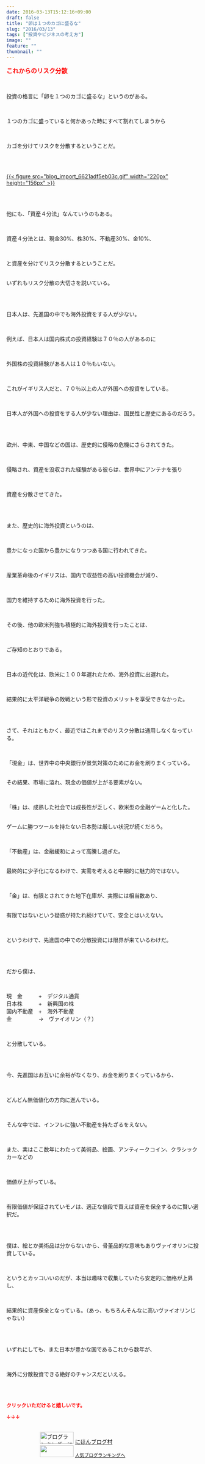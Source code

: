 ```yaml
---
date: 2016-03-13T15:12:16+09:00
draft: false
title: "卵は１つのカゴに盛るな"
slug: "2016/03/13"
tags: ["投資やビジネスの考え方"]
image: ""
feature: ""
thumbnail: ""
---
```

<p><font color="#ff0000" size="3"><strong>これからのリスク分散</strong></font></p><br/><p>投資の格言に「卵を１つのカゴに盛るな」というのがある。</p><br/><p>１つのカゴに盛っていると何かあった時にすべて割れてしまうから</p><br/><p>カゴを分けてリスクを分散するということだ。</p><br/><p><br/><a href="blog_import_6621adf72983f.gif">{{< figure src="blog_import_6621adf5eb03c.gif" width="220px" height="156px" >}}</a> <br/></p><br/><p><br/>他にも、「資産４分法」なんていうのもある。</p><br/><p>資産４分法とは、現金30%、株30%、不動産30%、金10%、</p><br/><p>と資産を分けてリスク分散するということだ。</p><p><br/>いずれもリスク分散の大切さを説いている。</p><br/><br/><p>日本人は、先進国の中でも海外投資をする人が少ない。</p><br/><p>例えば、日本人は国内株式の投資経験は７０％の人があるのに</p><br/><p>外国株の投資経験がある人は１０％もいない。</p><br/><p>これがイギリス人だと、７０％以上の人が外国への投資をしている。</p><br/><p>日本人が外国への投資をする人が少ない理由は、国民性と歴史にあるのだろう。</p><br/><p><br/>欧州、中東、中国などの国は、歴史的に侵略の危機にさらされてきた。</p><br/><p>侵略され、資産を没収された経験がある彼らは、世界中にアンテナを張り</p><br/><p>資産を分散させてきた。</p><br/><br/><p>また、歴史的に海外投資というのは、</p><br/><p>豊かになった国から豊かになりつつある国に行われてきた。</p><br/><p>産業革命後のイギリスは、国内で収益性の高い投資機会が減り、</p><br/><p>国力を維持するために海外投資を行った。</p><br/><p>その後、他の欧米列強も積極的に海外投資を行ったことは、</p><br/><p>ご存知のとおりである。</p><br/><p>日本の近代化は、欧米に１００年遅れたため、海外投資に出遅れた。</p><br/><p>結果的に太平洋戦争の敗戦という形で投資のメリットを享受できなかった。</p><br/><p><br/>さて、それはともかく、最近ではこれまでのリスク分散は通用しなくなっている。</p><br/><p>「現金」は、世界中の中央銀行が景気対策のためにお金を刷りまくっている。</p><p><br/>その結果、市場に溢れ、現金の価値が上がる要素がない。</p><br/><p>「株」は、成熟した社会では成長性が乏しく、欧米型の金融ゲームと化した。</p><p><br/>ゲームに勝つツールを持たない日本勢は厳しい状況が続くだろう。</p><br/><p>「不動産」は、金融緩和によって高騰し過ぎた。</p><p><br/>最終的に少子化になるわけで、実需を考えると中期的に魅力的ではない。</p><br/><p>「金」は、有限とされてきた地下在庫が、実際には相当数あり、</p><p><br/>有限ではないという疑惑が持たれ続けていて、安全とはいえない。</p><br/><p>というわけで、先進国の中での分散投資には限界が来ているわけだ。</p><br/><br/><p>だから僕は、</p><br/><p>現　金　　　+　デジタル通貨<br/>日本株　　　+　新興国の株<br/>国内不動産　+　海外不動産<br/>金　　　　　→　ヴァイオリン（？）</p><br/><p>と分散している。</p><br/><p><br/>今、先進国はお互いに余裕がなくなり、お金を刷りまくっているから、</p><p><br/></p><p>どんどん無価値化の方向に進んでいる。</p><br/><p>そんな中では、インフレに強い不動産を持たざるをえない。</p><br/><p>また、実はここ数年にわたって美術品、絵画、アンティークコイン、クラシックカーなどの</p><br/><p>価値が上がっている。</p><br/><p>有限価値が保証されていモノは、適正な値段で買えば資産を保全するのに賢い選択だ。</p><br/><br/><p>僕は、絵とか美術品は分からないから、骨董品的な意味もありヴァイオリンに投資している。</p><br/><p>というとカッコいいのだが、本当は趣味で収集していたら安定的に価格が上昇し、</p><br/><p>結果的に資産保全となっている。（あっ、もちろんそんなに高いヴァイオリンじゃない）</p><br/><p><br/>いずれにしても、また日本が豊かな国であるこれから数年が、</p><br/><p>海外に分散投資できる絶好のチャンスだといえる。</p><br/><br/><p><font color="#ff0000" size="2"><strong>クリックいただけると嬉しいです。<br/></strong></font></p><p><font color="#ff0000" size="2"><strong>↓↓↓</strong></font></p><p><br/><a href="ranking.html" target="_blank"><img border="0" alt="ブログランキング・にほんブログ村へ" src="data:image/svg+xml;charset=utf-8,%3Csvg%20xmlns%3D%22http%3A%2F%2Fwww.w3.org%2F2000%2Fsvg%22%20title%3D%22Placeholder%20for%20Images%22%20role%3D%22presentation%22%20viewBox%3D%220%200%2088%2031%22%20%2F%3E" width="88" height="31" data-src="https://img-proxy.blog-video.jp/images?url=http%3A%2F%2Fwww.blogmura.com%2Fimg%2Fwww88_31.gif" style="aspect-ratio: auto 88 / 31;"/><noscript><img border="0" alt="ブログランキング・にほんブログ村へ" src="https://img-proxy.blog-video.jp/images?url=http%3A%2F%2Fwww.blogmura.com%2Fimg%2Fwww88_31.gif" width="88" height="31"></noscript></a> <a href="ranking.html" target="_blank">にほんブログ村</a> <br/><a title="人気ブログランキングへ" href="link.php?1804582"><img border="0" src="data:image/svg+xml;charset=utf-8,%3Csvg%20xmlns%3D%22http%3A%2F%2Fwww.w3.org%2F2000%2Fsvg%22%20title%3D%22Placeholder%20for%20Images%22%20role%3D%22presentation%22%20viewBox%3D%220%200%2088%2031%22%20%2F%3E" width="88" height="31" data-src="https://blog.with2.net/img/banner/banner_22.gif" style="aspect-ratio: auto 88 / 31;"/><noscript><img border="0" src="https://blog.with2.net/img/banner/banner_22.gif" width="88" height="31"></noscript></a> <a style="FONT-SIZE: 12px" href="link.php?1804582">人気ブログランキングへ</a> </p>

